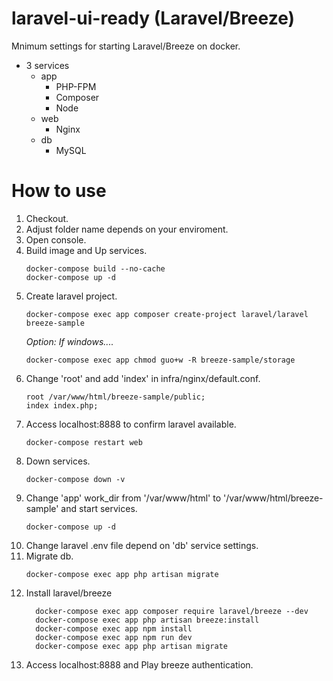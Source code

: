 # laravel-ui-ready (Laravel/Breeze)
Mnimum settings for starting Laravel/Breeze on docker.
+ 3 services
   + app
      + PHP-FPM    
      + Composer
      + Node
   + web
      + Nginx
   + db
      + MySQL

# How to use
1. Checkout. 
2. Adjust folder name depends on your enviroment.
3. Open console.
4. Build image and Up services.
   ```command:title
   docker-compose build --no-cache
   docker-compose up -d
   ```
5. Create laravel project.
   ```command:title
   docker-compose exec app composer create-project laravel/laravel breeze-sample
   ```
   *Option: If windows....*
   ```command:title
   docker-compose exec app chmod guo+w -R breeze-sample/storage
   ```
6. Change 'root' and add 'index' in infra/nginx/default.conf.
   ```default.conf:title
   root /var/www/html/breeze-sample/public;
   index index.php;
   ```
7. Access localhost:8888 to confirm laravel available.
   ```command:title
   docker-compose restart web
   ```
8. Down services.
   ```command:title
   docker-compose down -v
   ```
9. Change 'app' work_dir from '/var/www/html' to '/var/www/html/breeze-sample' and start services.
   ```command:title
   docker-compose up -d
   ```
10. Change laravel .env file depend on 'db' service settings.
11. Migrate db.
    ```command:title
    docker-compose exec app php artisan migrate
    ```
12. Install laravel/breeze
    ```command:title
      docker-compose exec app composer require laravel/breeze --dev
      docker-compose exec app php artisan breeze:install
      docker-compose exec app npm install
      docker-compose exec app npm run dev
      docker-compose exec app php artisan migrate
    ```
13. Access localhost:8888 and Play breeze authentication.